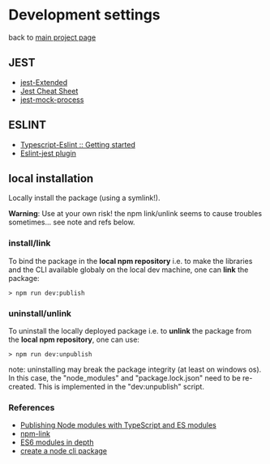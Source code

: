 # Development settings

back to [main project page][mainpage]

## JEST

- [jest-Extended](https://github.com/jest-community/jest-extended)
- [Jest Cheat Sheet](https://github.com/sapegin/jest-cheat-sheet)
- [jest-mock-process](https://github.com/EpicEric/jest-mock-process)

## ESLINT

- [Typescript-Eslint :: Getting started](https://github.com/typescript-eslint/typescript-eslint/blob/master/docs/getting-started/linting/README.md)
- [Eslint-jest plugin](https://www.npmjs.com/package/eslint-plugin-jest)

## local installation

Locally install the package (using a symlink!).

**Warning**: Use at your own risk! the npm link/unlink seems to cause troubles sometimes... see note and refs below.

### install/link

To bind the package in the **local npm repository** i.e. to make the libraries and the CLI available globaly on the local dev machine, one can **link** the package:

```shell
> npm run dev:publish
```

### uninstall/unlink

To uninstall the locally deployed package i.e. to **unlink** the package from the **local npm repository**, one can use:

```shell
> npm run dev:unpublish
```

note: uninstalling may break the package integrity (at least on windows os). In this case, the "node_modules" and "package.lock.json" need to be re-created. This is implemented in the "dev:unpublish" script.

### References

- [Publishing Node modules with TypeScript and ES modules](https://blog.logrocket.com/publishing-node-modules-typescript-es-modules/)
- [npm-link](https://docs.npmjs.com/cli/link)
- [ES6 modules in depth](https://ponyfoo.com/articles/es6-modules-in-depth)
- [create a node cli package](https://medium.com/netscape/a-guide-to-create-a-nodejs-command-line-package-c2166ad0452e)

[mainpage]: ../README.md
